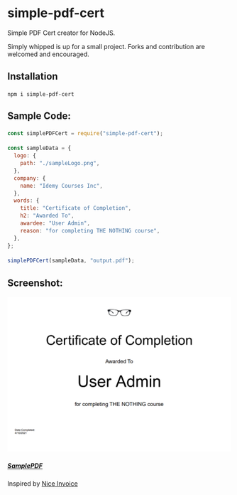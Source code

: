 # simple-pdf-cert

Simple PDF Cert creator for NodeJS.  


Simply whipped is up for a small project. Forks and contribution are welcomed and encouraged.

## Installation

```npm i simple-pdf-cert```

## Sample Code:

```js
const simplePDFCert = require("simple-pdf-cert");

const sampleData = {
  logo: {
    path: "./sampleLogo.png",
  },
  company: {
    name: "Idemy Courses Inc",
  },
  words: {
    title: "Certificate of Completion",
    h2: "Awarded To",
    awardee: "User Admin",
    reason: "for completing THE NOTHING course",
  },
};

simplePDFCert(sampleData, "output.pdf");
```

## Screenshot:  

![Screenshot](/screenshot.PNG)

##### [SamplePDF](/test.pdf)  

Inspired by [Nice Invoice](https://github.com/ayazshah2/nice-invoice)
